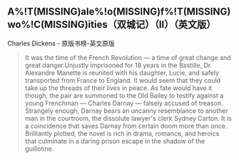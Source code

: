 ## A%!T(MISSING)ale%!o(MISSING)f%!T(MISSING)wo%!C(MISSING)ities（双城记）（II）（英文版）

Charles Dickens  -  原版书榜-英文原版

> It was the time of the French Revolution — a time of great change and great danger.Unjustly imprisoned for 18 years in the Bastille, Dr. Alexandre Manette is reunited with his daughter, Lucie, and safely transported from France to England. It would seem that they could take up the threads of their lives in peace. As fate would have it though, the pair are summoned to the Old Bailey to testify against a young Frenchman — Charles Darnay — falsely accused of treason. Strangely enough, Darnay bears an uncanny resemblance to another man in the courtroom, the dissolute lawyer's clerk Sydney Carton. It is a coincidence that saves Darnay from certain doom more than once. Brilliantly plotted, the novel is rich in drama, romance, and heroics that culminate in a daring prison escape in the shadow of the guillotine.
